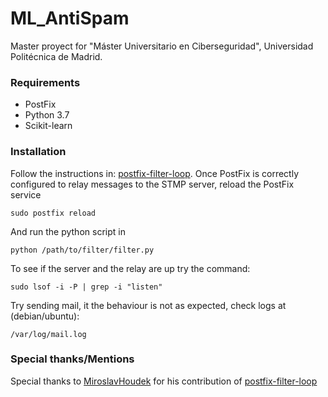 # ML_AntiSpam

Master proyect for "Máster Universitario en Ciberseguridad", Universidad Politécnica de Madrid.

 
### Requirements

- PostFix 
- Python 3.7
- Scikit-learn

### Installation

Follow the instructions in: [postfix-filter-loop](https://github.com/MiroslavHoudek/postfix-filter-loop). Once PostFix is correctly configured to relay messages to the STMP server, reload the PostFix service 


``sudo postfix reload``

And run the python script in 

``python /path/to/filter/filter.py`` 


To see if the server and the relay are up try the command:

``sudo lsof -i -P | grep -i "listen"``

Try sending mail, it the behaviour is not as expected, check logs at (debian/ubuntu):

``/var/log/mail.log``


### Special thanks/Mentions

 Special thanks to [MiroslavHoudek](https://github.com/MiroslavHoudek) for his contribution of [postfix-filter-loop](https://github.com/MiroslavHoudek/postfix-filter-loop)
